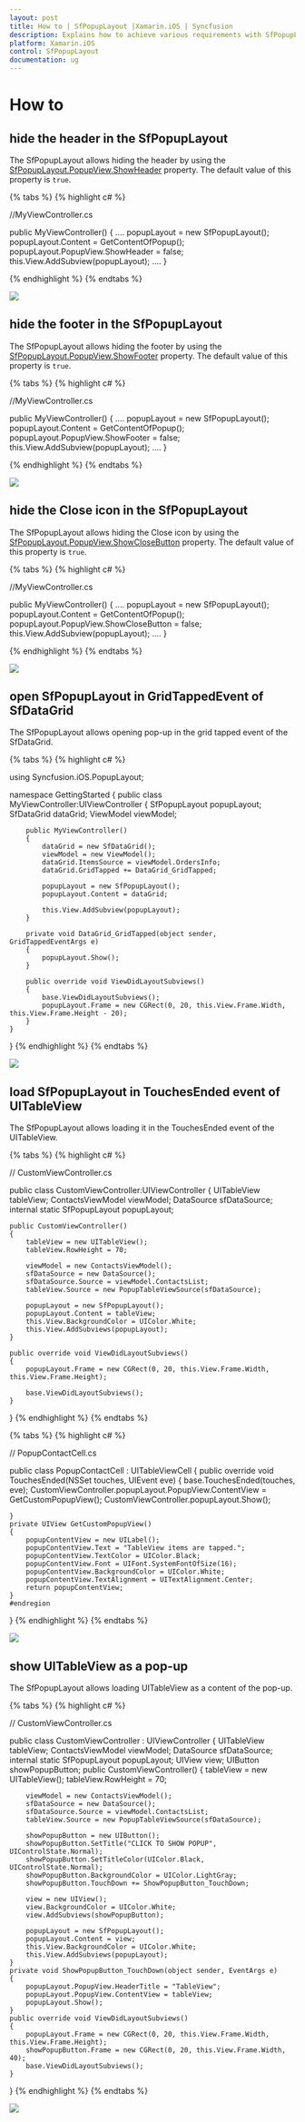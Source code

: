 ```yaml
---
layout: post
title: How to | SfPopupLayout |Xamarin.iOS | Syncfusion
description: Explains how to achieve various requirements with SfPopupLayout
platform: Xamarin.iOS
control: SfPopupLayout
documentation: ug
--- 
```


# How to 

## hide the header in the SfPopupLayout 

The SfPopupLayout allows hiding the header by using the [SfPopupLayout.PopupView.ShowHeader](https://help.syncfusion.com/cr/xamarin-ios/Syncfusion.iOS.PopupLayout.PopupView.html#Syncfusion_iOS_PopupLayout_PopupView_ShowHeader) property. The default value of this property is `true`.

{% tabs %}
{% highlight c# %}

//MyViewController.cs

public MyViewController()
{
    ....
    popupLayout = new SfPopupLayout();
    popupLayout.Content = GetContentOfPopup();
    popupLayout.PopupView.ShowHeader = false;
    this.View.AddSubview(popupLayout);
    ....
}

{% endhighlight %}
{% endtabs %}

![](PopupLayout_images/ShowHeader_False.png)

## hide the footer in the SfPopupLayout 

The SfPopupLayout allows hiding the footer by using the [SfPopupLayout.PopupView.ShowFooter](https://help.syncfusion.com/cr/xamarin-ios/Syncfusion.iOS.PopupLayout.PopupView.html#Syncfusion_iOS_PopupLayout_PopupView_ShowFooter) property. The default value of this property is `true`.

{% tabs %}
{% highlight c# %}

//MyViewController.cs

public MyViewController()
{
    ....
    popupLayout = new SfPopupLayout();
    popupLayout.Content = GetContentOfPopup();
    popupLayout.PopupView.ShowFooter = false;
    this.View.AddSubview(popupLayout);
    ....
}

{% endhighlight %}
{% endtabs %}

![](PopupLayout_images/ShowFooter_False.png)

## hide the Close icon in the SfPopupLayout 

The SfPopupLayout allows hiding the Close icon by using the [SfPopupLayout.PopupView.ShowCloseButton](https://help.syncfusion.com/cr/xamarin-ios/Syncfusion.iOS.PopupLayout.PopupView.html#Syncfusion_iOS_PopupLayout_PopupView_ShowCloseButton) property. The default value of this property is `true`.

{% tabs %}
{% highlight c# %}

//MyViewController.cs

public MyViewController()
{
    ....
    popupLayout = new SfPopupLayout();
    popupLayout.Content = GetContentOfPopup();
    popupLayout.PopupView.ShowCloseButton = false;
    this.View.AddSubview(popupLayout);
    ....
}

{% endhighlight %}
{% endtabs %}

![](PopupLayout_images/ShowCloseButton_False.png)

## open SfPopupLayout in GridTappedEvent of SfDataGrid

The SfPopupLayout allows opening pop-up in the grid tapped event of the SfDataGrid.

{% tabs %}
{% highlight c# %}

using Syncfusion.iOS.PopupLayout;

namespace GettingStarted
{
    public class MyViewController:UIViewController
    {
        SfPopupLayout popupLayout;
        SfDataGrid dataGrid;
        ViewModel viewModel;

        public MyViewController()
        {
            dataGrid = new SfDataGrid();
            viewModel = new ViewModel();
            dataGrid.ItemsSource = viewModel.OrdersInfo;
            dataGrid.GridTapped += DataGrid_GridTapped;

            popupLayout = new SfPopupLayout();
            popupLayout.Content = dataGrid;

            this.View.AddSubview(popupLayout);
        }
        
        private void DataGrid_GridTapped(object sender, GridTappedEventArgs e)
        {
            popupLayout.Show();
        }

        public override void ViewDidLayoutSubviews()
        {
            base.ViewDidLayoutSubviews();
            popupLayout.Frame = new CGRect(0, 20, this.View.Frame.Width, this.View.Frame.Height - 20);
        }
    }
}
{% endhighlight %}
{% endtabs %}

![](PopupLayout_images/PopupInDataGrid.png)

## load SfPopupLayout in TouchesEnded event of UITableView

The SfPopupLayout allows loading it in the TouchesEnded event of the UITableView.

{% tabs %}
{% highlight c# %}

// CustomViewController.cs

public class CustomViewController:UIViewController
{
    UITableView tableView;
    ContactsViewModel viewModel;
    DataSource sfDataSource;
    internal static SfPopupLayout popupLayout;
   
    public CustomViewController()
    {
        tableView = new UITableView();
        tableView.RowHeight = 70;
       
        viewModel = new ContactsViewModel();
        sfDataSource = new DataSource();
        sfDataSource.Source = viewModel.ContactsList;
        tableView.Source = new PopupTableViewSource(sfDataSource);
      
        popupLayout = new SfPopupLayout();
        popupLayout.Content = tableView;
        this.View.BackgroundColor = UIColor.White;
        this.View.AddSubviews(popupLayout);
    }
   
    public override void ViewDidLayoutSubviews()
    {
        popupLayout.Frame = new CGRect(0, 20, this.View.Frame.Width, this.View.Frame.Height);
        
        base.ViewDidLayoutSubviews();
    }
}
{% endhighlight %}
{% endtabs %}

{% tabs %}
{% highlight c# %}

// PopupContactCell.cs

public class PopupContactCell : UITableViewCell
{
    public override void TouchesEnded(NSSet touches, UIEvent eve)
    {
        base.TouchesEnded(touches, eve);
        CustomViewController.popupLayout.PopupView.ContentView = GetCustomPopupView();
        CustomViewController.popupLayout.Show();
       
    }
    private UIView GetCustomPopupView()
    {
        popupContentView = new UILabel();
        popupContentView.Text = "TableView items are tapped.";
        popupContentView.TextColor = UIColor.Black;
        popupContentView.Font = UIFont.SystemFontOfSize(16);        
        popupContentView.BackgroundColor = UIColor.White;
        popupContentView.TextAlignment = UITextAlignment.Center;
        return popupContentView;
    }
    #endregion
}
{% endhighlight %}
{% endtabs %}

![](PopupLayout_images/PopupInTableView.png)

## show UITableView as a pop-up

The SfPopupLayout allows loading UITableView as a content of the pop-up.

{% tabs %}
{% highlight c# %}

// CustomViewController.cs

public class CustomViewController : UIViewController
{
    UITableView tableView;
    ContactsViewModel viewModel;
    DataSource sfDataSource;
    internal static SfPopupLayout popupLayout;
    UIView view;
    UIButton showPopupButton;
    public CustomViewController()
    {
        tableView = new UITableView();
        tableView.RowHeight = 70;

        viewModel = new ContactsViewModel();
        sfDataSource = new DataSource();
        sfDataSource.Source = viewModel.ContactsList;
        tableView.Source = new PopupTableViewSource(sfDataSource);
     
        showPopupButton = new UIButton();
        showPopupButton.SetTitle("CLICK TO SHOW POPUP", UIControlState.Normal);
        showPopupButton.SetTitleColor(UIColor.Black, UIControlState.Normal);
        showPopupButton.BackgroundColor = UIColor.LightGray;
        showPopupButton.TouchDown += ShowPopupButton_TouchDown;
        
        view = new UIView();
        view.BackgroundColor = UIColor.White;
        view.AddSubviews(showPopupButton);

        popupLayout = new SfPopupLayout();
        popupLayout.Content = view;
        this.View.BackgroundColor = UIColor.White;
        this.View.AddSubviews(popupLayout);
    }
    private void ShowPopupButton_TouchDown(object sender, EventArgs e)
    {
        popupLayout.PopupView.HeaderTitle = "TableView";
        popupLayout.PopupView.ContentView = tableView;
        popupLayout.Show();
    }
    public override void ViewDidLayoutSubviews()
    {
        popupLayout.Frame = new CGRect(0, 20, this.View.Frame.Width, this.View.Frame.Height);
        showPopupButton.Frame = new CGRect(0, 20, this.View.Frame.Width, 40);
        base.ViewDidLayoutSubviews();
    }
}
{% endhighlight %}
{% endtabs %}

![](PopupLayout_images/TableViewInpopup.png)

